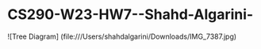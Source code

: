 # CS290-W23-HW7--Shahd-Algarini-
![Tree Diagram] (file:///Users/shahdalgarini/Downloads/IMG_7387.jpg)

